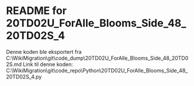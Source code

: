 # README for 20TD02U_ForAlle_Blooms_Side_48_20TD02S_4
Denne koden ble eksportert fra C:\WikiMigration\git\code_dump\20TD02U_ForAlle_Blooms_Side_48_20TD02S.md
Link til denne koden: C:\WikiMigration\git\code_repo\Python\20TD02U_ForAlle_Blooms_Side_48_20TD02S_4.py
